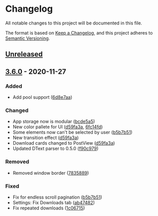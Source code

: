 # Changelog
All notable changes to this project will be documented in this file.

The format is based on [Keep a Changelog](https://keepachangelog.com/en/1.0.0/),
and this project adheres to [Semantic Versioning](https://semver.org/spec/v2.0.0.html).

## [Unreleased](https://github.com/e6Hub/app/compare/v3.6.0...HEAD)

## [3.6.0](https://github.com/e6Hub/app/compare/v3.5.2...v3.6.0) - 2020-11-27

### Added

- Add pool support ([6d8e7aa](https://github.com/e6Hub/app/commit/6d8e7aa7639dbf1f5b5702bf6101804b7f0b3e97))

### Changed

- App storage now is modular ([bcde5a5](https://github.com/e6Hub/app/commit/bcde5a59970c7f0bc97e4a9d128025c01035c5d7))
- New color pallete for UI ([d59fa3a](https://github.com/e6Hub/app/commit/d59fa3a4e49416114119ee04ac4a7ac16c3ae3de), [
6fc14fd](https://github.com/e6Hub/app/commit/6fc14fdf645bc650af52e62df750b934ca353948))
- Some elements now can't be selected by user ([b5b7b51](https://github.com/e6Hub/app/commit/b5b7b5130891ca6b63d0a47b65628b37af9618f1))
- New transition effect ([d59fa3a](https://github.com/e6Hub/app/commit/d59fa3a4e49416114119ee04ac4a7ac16c3ae3de))
- Download cards changed to PostView ([d59fa3a](https://github.com/e6Hub/app/commit/d59fa3a4e49416114119ee04ac4a7ac16c3ae3de))
- Updated DText parser to 0.5.0 ([f90c979](https://github.com/e6Hub/app/commit/f90c97922a8f66ec309fe5d9589ae256b86a7d87))

### Removed

- Removed window border ([7835889](https://github.com/e6Hub/app/commit/78358893fa633a96fd49287644eef36ce83de4bc))

### Fixed

- Fix for endless scroll pagination ([b5b7b51](https://github.com/e6Hub/app/commit/b5b7b5130891ca6b63d0a47b65628b37af9618f1))
- Settings: Fix Downloads tab ([ab47482](https://github.com/e6Hub/app/commit/ab47482cae95f1e86da045d81b4d9838758dc2de))
- Fix repeated downloads ([1c06715](https://github.com/e6Hub/app/commit/1c067154e09d25621f4f6b4a2a1bdaa08795c0fb))
